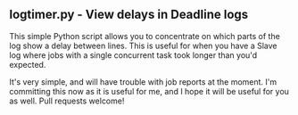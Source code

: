 logtimer.py - View delays in Deadline logs
-----

This simple Python script allows you to concentrate on which parts of the log show a delay between lines. This is useful for when you have a Slave log where jobs with a single concurrent task took longer than you'd expected.

It's very simple, and will have trouble with job reports at the moment. I'm committing this now as it is useful for me, and I hope it will be useful for you as well. Pull requests welcome!

